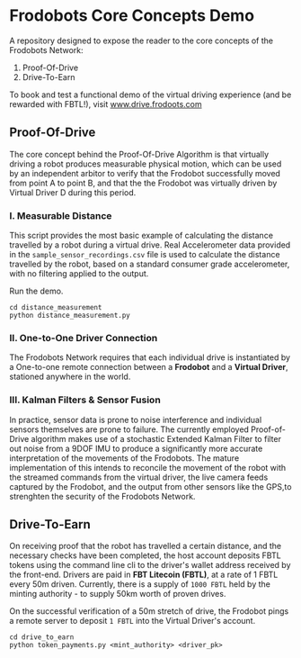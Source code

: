 # Frodobots Core Concepts Demo
A repository designed to expose the reader to the core concepts of the Frodobots Network:
1. Proof-Of-Drive
2. Drive-To-Earn

To book and test a functional demo of the virtual driving experience (and be rewarded with FBTL!), visit www.drive.frodoots.com

## Proof-Of-Drive
The core concept behind the Proof-Of-Drive Algorithm is that virtually driving a robot produces measurable physical motion, which can be used by an independent arbitor to verify that the Frodobot successfully moved from point A to point B, and that the the Frodobot was virtually driven by Virtual Driver D during this period. 

### I. Measurable Distance

This script provides the most basic example of calculating the distance travelled by a robot during a virtual drive. Real Accelerometer data provided in the `sample_sensor_recordings.csv` file is used to calculate the distance travelled by the robot, based on a standard consumer grade accelerometer, with no filtering applied to the output. 

Run the demo.

```
cd distance_measurement
python distance_measurement.py
```


### II. One-to-One Driver Connection
The Frodobots Network requires that each individual drive is instantiated by a One-to-one remote connection between a <b>Frodobot</b> and a <b>Virtual Driver</b>, stationed anywhere in the world. 



### III. Kalman Filters & Sensor Fusion
In practice, sensor data is prone to noise interference and individual sensors themselves are prone to failure. The currently employed Proof-of-Drive algorithm makes use of a stochastic Extended Kalman Filter to filter out noise from a 9DOF IMU to produce a significantly more accurate interpretation of the movements of the Frodobots. The mature implementation of this intends to reconcile the movement of the robot with the streamed commands from the virtual driver, the live camera feeds captured by the Frodobot, and the output from other sensors like the GPS,to strenghten the security of the Frodobots Network.



## Drive-To-Earn
On receiving proof that the robot has travelled a certain distance, and the necessary checks have been completed, the host account deposits FBTL tokens using the command line cli to the driver's wallet address received by the front-end. Drivers are paid in <b>FBT Litecoin (FBTL)</b>, at a rate of 1 FBTL every 50m driven. Currently, there is a supply of `1000 FBTL` held by the minting authority - to supply 50km worth of proven drives.

On the successful verification of a 50m stretch of drive, the Frodobot pings a remote server to deposit `1 FBTL` into the Virtual Driver's account.

```
cd drive_to_earn
python token_payments.py <mint_authority> <driver_pk>
```







